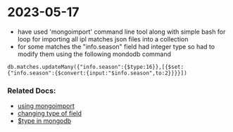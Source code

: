 # 2023-05-17

- have used 'mongoimport' command line tool along with simple bash for loop for importing all ipl matches json files into a collection
- for some matches the "info.season" field had integer type so had to modify them using the following mondodb command

```mongodb
db.matches.updateMany({"info.season":{$type:16}},[{$set:{"info.season":{$convert:{input:"$info.season",to:2}}}}])
```

### Related Docs:

- [using mongoimport](https://stackoverflow.com/questions/19441228/insert-json-file-into-mongodb)
- [changing type of field](https://stackoverflow.com/questions/4973095/how-to-change-the-type-of-a-field)
- [$type in mongodb](https://www.mongodb.com/docs/manual/reference/operator/query/type/)
